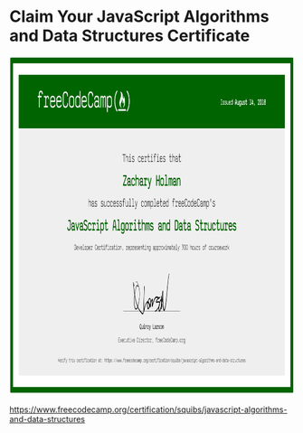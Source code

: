# Claim Your JavaScript Algorithms and Data Structures Certificate

<p align="center"><img src="/Images/certificates/my-javascript-algorithms-and-data-structures-certificate.png" height="600" alt="My JavaScript Algorithms and Data Structures certification from freeCodeCamp"/></p>

https://www.freecodecamp.org/certification/squibs/javascript-algorithms-and-data-structures
